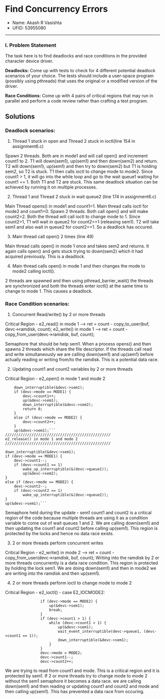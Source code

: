 # __Find Concurrency Errors__
* Name: Akash R Vasishta
* UFID: 53955080

-----------------
### __I. Problem Statement__
The task here is to find deadlocks and race conditions in the provided character device driver.

__Deadlocks:__
Come up with tests to check for 4 different potential deadlock scenarios of your choice. The tests should include a user-space program (possibly using pthreads) that uses the original or a modified version of the driver.

__Race Conditions:__
Come up with 4 pairs of critical regions that may run in parallel and perform a code review rather than crafting a test program.

## __Solutions__

### __Deadlock scenarios:__

1. Thread 1 stuck in open and Thread 2 stuck in ioctl(line 154 in assignment6.c)

Spawn 2 threads. Both are in mode1 and will call open() and increment count1 to 2. T1 will down(sem1), up(sem1) and then down(sem2) and return. T2 will down(sem1), up(sem1) and then try to down(sem2) but T1 is holding sem2, so T2 is stuck. T1 then calls ioctl to change mode to mode2. Since count1 > 1, it will go into the while loop and go to the wait queue1 waiting for count1 == 1. Both T1 and T2 are stuck.
This same deadlock situation can be achieved by running it on multiple processes.

2. Thread 1 and Thread 2 stuck in wait queue2 (line 174 in assignment6.c)

Main Thread opens() in mode1 and count1=1. Main thread calls ioctl for mode2 and count1=0. Spawn 2 threads. Both call open() and will make count2=2. Both the thread will call ioctl to change mode to 1. Since count2>1, T1 will wait in queue2 for count2==1 (releasing sem1). T2 will take sem1 and also wait in queue2 for count2==1. So a deadlock has occured.

3. Main thread call open() 2 times (line 49)

Main thread calls open() in mode 1 once and takes sem2 and returns. It again calls open() and gets stuck trying to down(sem2) which it had acquired previously. This is a deadlock.

4. Main thread calls open() in mode 1 and then changes the mode to mode2 calling ioctl(). 

2 threads are spawned and then using pthread_barrier_wait() the threads are synchronized and both the threads enter ioctl() at the same time to change to mode 1. This causes a deadlock.


### __Race Condition scenarios:__

1. Concurrent Read/write() by 2 or more threads

Critical Region - 
e2_read() in mode 1 --> ret = count - copy_to_user(buf, devc->ramdisk, count);
e2_write() in mode 1 --> ret = count - copy_from_user(devc->ramdisk, buf, count);

Semaphore that should be help sem1.
When a process opens() and then spawns 2 threads which share the file descriptor. If the threads call read and write simultaneously we are calling down(sem1) and up(sem1) before actually reading or writing from/to the ramdisk. This is a potential data race.

2. Updating count1 and count2 variables by 2 or more threads

Critical Region - 
e2_open() in mode 1 and mode 2
```
    down_interruptible(&devc->sem1);
    if (devc->mode == MODE1) {
        devc->count1++;
        up(&devc->sem1);
        down_interruptible(&devc->sem2);
        return 0;
    }
    else if (devc->mode == MODE2) {
        devc->count2++;
    }
    up(&devc->sem1);```
////////////////////////////////////////////////
e2_release() in mode 1 and mode 2
////////////////////////////////////////////////
```
    down_interruptible(&devc->sem1);
    if (devc->mode == MODE1) {
        devc->count1--;
        if (devc->count1 == 1)
            wake_up_interruptible(&(devc->queue1));
			up(&devc->sem2);
    }
    else if (devc->mode == MODE2) {
        devc->count2--;
        if (devc->count2 == 1)
            wake_up_interruptible(&(devc->queue2));
    }
    up(&devc->sem1);```

Semaphore held during the update - sem1
count1 and count2 is a critical region of the code because multiple threads are using it as a condition variable to come out of wait queues 1 and 2. We are calling down(sem1) and then updating the count1 and count2 before calling up(sem1). This region is protected by the locks and hence no data race exists.

3. 2 or more threads perform concurrent writes

Critical Region - 
e2_write() in mode 2 --> ret = count - copy_from_user(devc->ramdisk, buf, count);
Writing into the ramdisk by 2 or more threads concurrently is a data race condition. This region is protected by holding the lock sem1. We are doing down(sem1) and then in mode2 we are writing into the ramdisk and then up(sem1). 

4. 2 or more threads perform ioctl to change mode to mode 2

Critical Region -
e2_ioctl() - case E2_IOCMODE2:
```
				if (devc->mode == MODE2) {
					up(&devc->sem1);
					break;
				}
				if (devc->count1 > 1) {
					while (devc->count1 > 1) {
						up(&devc->sem1);
					    wait_event_interruptible(devc->queue1, (devc->count1 == 1));
						down_interruptible(&devc->sem1);
					}
				}
				devc->mode = MODE2;
                devc->count1--;
                devc->count2++;
```
We are trying to read from count1 and mode. This is a critical region and it is protected by sem1. If 2 or more threads try to change mode to mode 2 without the sem1 semaphore it becomes a data race. we are calling down(sem1) and then reading or updating count1 and count2 and mode and then calling up(sem1). This has prevented a data race from occuring.
